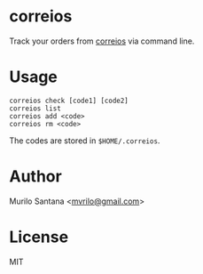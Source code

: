 # correios

Track your orders from [correios](http://www.correios.com.br/) via command line.

# Usage

```
correios check [code1] [code2]
correios list
correios add <code>
correios rm <code>
```

The codes are stored in `$HOME/.correios`.

# Author

Murilo Santana <<mvrilo@gmail.com>>

# License

MIT
